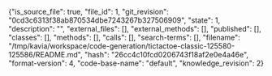 {"is_source_file": true, "file_id": 1, "git_revision": "0cd3c6313f38ab870534dbe7243267b327506909", "state": 1, "description": "", "external_files": [], "external_methods": [], "published": [], "classes": [], "methods": [], "calls": [], "search-terms": [], "filename": "/tmp/kavia/workspace/code-generation/tictactoe-classic-125580-125586/README.md", "hash": "26cc4c10fcd0206743f18af2e0e4a46e", "format-version": 4, "code-base-name": "default", "knowledge_revision": 2}